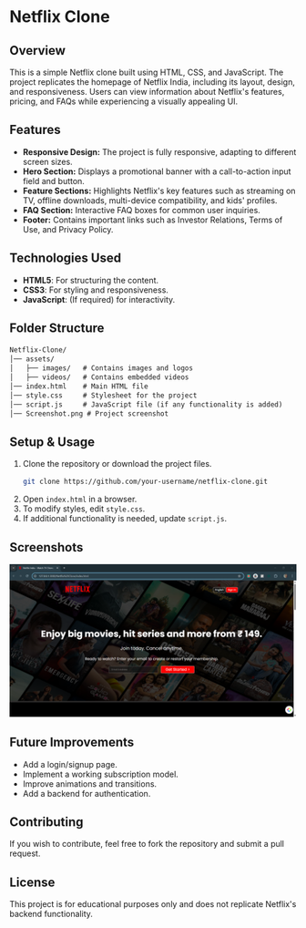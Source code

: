 # Netflix Clone

## Overview
This is a simple Netflix clone built using HTML, CSS, and JavaScript. The project replicates the homepage of Netflix India, including its layout, design, and responsiveness. Users can view information about Netflix's features, pricing, and FAQs while experiencing a visually appealing UI.

## Features
- **Responsive Design:** The project is fully responsive, adapting to different screen sizes.
- **Hero Section:** Displays a promotional banner with a call-to-action input field and button.
- **Feature Sections:** Highlights Netflix's key features such as streaming on TV, offline downloads, multi-device compatibility, and kids' profiles.
- **FAQ Section:** Interactive FAQ boxes for common user inquiries.
- **Footer:** Contains important links such as Investor Relations, Terms of Use, and Privacy Policy.

## Technologies Used
- **HTML5**: For structuring the content.
- **CSS3**: For styling and responsiveness.
- **JavaScript**: (If required) for interactivity.

## Folder Structure
```
Netflix-Clone/
│── assets/
│   ├── images/   # Contains images and logos
│   ├── videos/   # Contains embedded videos
│── index.html    # Main HTML file
│── style.css     # Stylesheet for the project
│── script.js     # JavaScript file (if any functionality is added)
│── Screenshot.png # Project screenshot
```

## Setup & Usage
1. Clone the repository or download the project files.
   ```bash
   git clone https://github.com/your-username/netflix-clone.git
   ```
2. Open `index.html` in a browser.
3. To modify styles, edit `style.css`.
4. If additional functionality is needed, update `script.js`.

## Screenshots
![Project Screenshot](Screenshot.png)

## Future Improvements
- Add a login/signup page.
- Implement a working subscription model.
- Improve animations and transitions.
- Add a backend for authentication.

## Contributing
If you wish to contribute, feel free to fork the repository and submit a pull request.

## License
This project is for educational purposes only and does not replicate Netflix's backend functionality.
